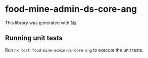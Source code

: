 # food-mine-admin-ds-core-ang

This library was generated with [Nx](https://nx.dev).

## Running unit tests

Run `nx test food-mine-admin-ds-core-ang` to execute the unit tests.
